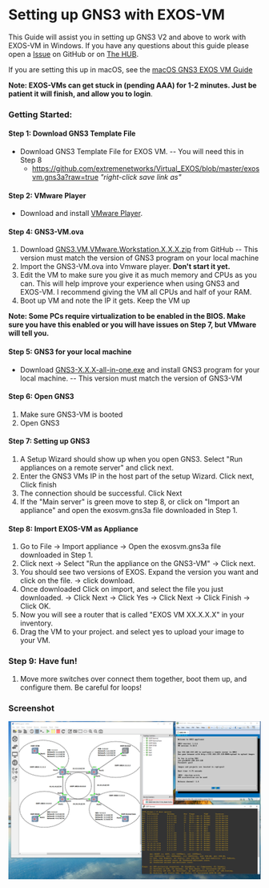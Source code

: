 # Setting up GNS3 with EXOS-VM
This Guide will assist you in setting up GNS3 V2 and above to work with EXOS-VM in Windows.  If you have any questions about this guide please open a [Issue](https://github.com/extremenetworks/Virtual_EXOS/issues/new) on GitHub or on  [The HUB](http://community.extremenetworks.com/).

If you are setting this up in macOS, see the [macOS GNS3 EXOS VM Guide](GNS3_EXOS-VM_Guide_macOS.md)  

**Note: EXOS-VMs can get stuck in (pending AAA) for 1-2 minutes.  Just be patient it will finish, and allow you to login**.

### Getting Started:

#### Step 1: Download GNS3 Template File
* Download GNS3 Template File for EXOS VM.  --  You will need this in Step 8  
	* https://github.com/extremenetworks/Virtual_EXOS/blob/master/exosvm.gns3a?raw=true  *"right-click save link as"*

#### Step 2: VMware Player

* Download and install [VMware Player](https://www.vmware.com/products/player). 

#### Step 4: GNS3-VM.ova
1.  Download [GNS3.VM.VMware.Workstation.X.X.X.zip](https://github.com/GNS3/gns3-gui/releases) from GitHub  -- This version must match the version of GNS3 program on your local machine
2.  Import the GNS3-VM.ova into Vmware player.  **Don't start it yet.**
3.  Edit the VM to make sure you give it as much memory and CPUs as you can.  This will help improve your experience when using GNS3 and EXOS-VM.  I recommend giving the VM all CPUs and half of your RAM.
5. Boot up VM and note the IP it gets.  Keep the VM up

**Note: Some PCs require virtualization to be enabled in the BIOS.  Make sure you have this enabled or you will have issues on Step 7, but VMware will tell you.**

#### Step 5: GNS3 for your local machine
* Download [GNS3-X.X.X-all-in-one.exe](https://www.gns3.com/software/download) and install GNS3 program for your local machine.  -- This version must match the version of GNS3-VM

#### Step 6: Open GNS3
1. Make sure GNS3-VM is booted
2. Open GNS3

#### Step 7: Setting up GNS3
1. A Setup Wizard should show up when you open GNS3.  Select "Run appliances on a remote server" and click next.  
2. Enter the GNS3 VMs IP in the host part of the setup Wizard. Click next, Click finish
3. The connection should be successful.  Click Next
4. If the "Main server" is green move to step 8, or click on "Import an appliance" and open the exosvm.gns3a file downloaded in Step 1.


#### Step 8: Import EXOS-VM as Appliance 
1. Go to File -> Import appliance -> Open the exosvm.gns3a file downloaded in Step 1.
2. Click next -> Select "Run the appliance on the GNS3-VM" -> Click next.
3. You should see two versions of EXOS.  Expand the version you want and click on the file. -> click download.
4. Once downloaded Click on import, and select the file you just downloaded. -> Click Next -> Click Yes -> Click Next -> Click Finish -> Click OK.
5. Now you will see a router that is called "EXOS VM XX.X.X.X" in your inventory.
6. Drag the VM to your project. and select yes to upload your image to your VM.

### Step 9: Have fun!
1. Move more switches over connect them together, boot them up, and configure them.  Be careful for loops!

### Screenshot

<img src="GNS3_GNS3-VM_EXOS-VM.jpg">
